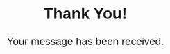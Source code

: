 
<!DOCTYPE html>
<html>
<head>
	<meta charset="UTF-8">
	<title>Thank You</title>
	<style>
		body {
			font-family: Arial, sans-serif;
			text-align: center;
			margin-top: 100px;
		}
		h1 {
			font-size: 36px;
			margin-bottom: 30px;
		}
		p {
			font-size: 24px;
			margin-bottom: 10px;
		}
	</style>
</head>
<body>
	<h1>Thank You!</h1>
	<p>Your message has been received.</p>
</body>
</html>
